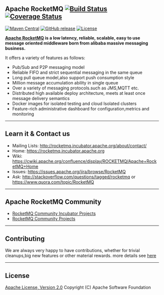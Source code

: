 ## Apache RocketMQ [![Build Status](https://travis-ci.org/apache/incubator-rocketmq.svg?branch=master)](https://travis-ci.org/apache/incubator-rocketmq) [![Coverage Status](https://coveralls.io/repos/github/apache/incubator-rocketmq/badge.svg?branch=master)](https://coveralls.io/github/apache/incubator-rocketmq?branch=master)
[![Maven Central](https://maven-badges.herokuapp.com/maven-central/org.apache.rocketmq/rocketmq-all/badge.svg)](http://search.maven.org/#search%7Cga%7C1%7Corg.apache.rocketmq)
[![GitHub release](https://img.shields.io/badge/release-download-orange.svg)](https://github.org/apache/rocketmqreleases)
[![License](https://img.shields.io/badge/license-Apache%202-4EB1BA.svg)](https://www.apache.org/licenses/LICENSE-2.0.html)

**[Apache RocketMQ](https://rocketmq.incubator.apache.org) is a low latency, reliable, scalable, easy to use message oriented middleware born from alibaba massive messaging business.**

It offers a variety of features as follows:

* Pub/Sub and P2P messaging model
* Reliable FIFO and strict sequential messaging in the same queue
* Long pull queue model,also support push consumption style
* Million message accumulation ability in single queue
* Over a variety of messaging protocols.such as JMS,MQTT etc.
* Distributed high available deploy architecture, meets at least once message delivery semantics
* Docker images for isolated testing and cloud Isolated clusters
* Feature-rich administrative dashboard for configuration,metrics and monitoring

----------

## Learn it & Contact us
* Mailing Lists: <http://rocketmq.incubator.apache.org/about/contact/>
* Home: <https://rocketmq.incubator.apache.org>
* Wiki: <https://cwiki.apache.org/confluence/display/ROCKETMQ/Apache+RocketMQ+Home>
* Issues: <https://issues.apache.org/jira/browse/RocketMQ>
* Ask: <http://stackoverflow.com/questions/tagged/rocketmq> or <https://www.quora.com/topic/RocketMQ>
 

----------

## Apache RocketMQ Community
* [RocketMQ Community Incubator Projects](https://github.com/rocketmq)
* [RocketMQ Community Projects](https://github.com/apache/incubator-rocketmq-externals)

----------

## Contributing
We are always very happy to have contributions, whether for trivial cleanups,big new features or other material rewards. more details see [here](CONTRIBUTING.md) 
 
----------
## License
[Apache License, Version 2.0](http://www.apache.org/licenses/LICENSE-2.0.html) Copyright (C) Apache Software Foundation
